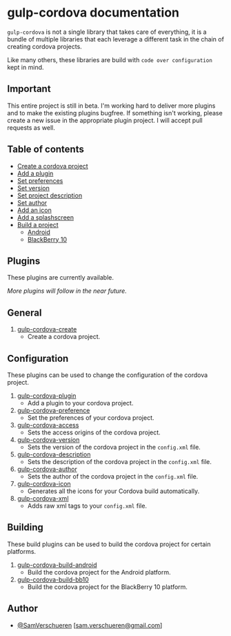 # gulp-cordova documentation

`gulp-cordova` is not a single library that takes care of everything, it is a bundle of multiple libraries
that each leverage a different task in the chain of creating cordova projects.

Like many others, these libraries are build with ```code over configuration``` kept in mind.

## Important

This entire project is still in beta. I'm working hard to deliver more plugins and to make the existing plugins
bugfree. If something isn't working, please create a new issue in the appropriate plugin project. I will
accept pull requests as well.

## Table of contents

- [Create a cordova project](doc/create.md)
- [Add a plugin](doc/plugin.md)
- [Set preferences](doc/preferences.md)
- [Set version](doc/version.md)
- [Set project description](doc/description.md)
- [Set author](doc/author.md)
- [Add an icon](doc/icon.md)
- [Add a splashscreen](doc/splashscreen.md)
- [Build a project](doc/build)
    - [Android](doc/build/android.md)
    - [BlackBerry 10](doc/build/blackberry10.md)

## Plugins

These plugins are currently available.

*More plugins will follow in the near future.*

## General

1. [gulp-cordova-create](https://github.com/SamVerschueren/gulp-cordova-create)
    - Create a cordova project.

## Configuration

These plugins can be used to change the configuration of the cordova project.

1. [gulp-cordova-plugin](https://github.com/SamVerschueren/gulp-cordova-plugin)
    - Add a plugin to your cordova project.
2. [gulp-cordova-preference](https://github.com/SamVerschueren/gulp-cordova-preference)
    - Set the preferences of your cordova project.
3. [gulp-cordova-access](https://github.com/SamVerschueren/gulp-cordova-access)
    - Sets the access origins of the cordova project.
4. [gulp-cordova-version](https://github.com/SamVerschueren/gulp-cordova-version)
    - Sets the version of the cordova project in the `config.xml` file.
5. [gulp-cordova-description](https://github.com/SamVerschueren/gulp-cordova-description)
    - Sets the description of the cordova project in the `config.xml` file.
6. [gulp-cordova-author](https://github.com/SamVerschueren/gulp-cordova-author)
    - Sets the author of the cordova project in the `config.xml` file.
7. [gulp-cordova-icon](https://github.com/SamVerschueren/gulp-cordova-icon)
    - Generates all the icons for your Cordova build automatically.
8. [gulp-cordova-xml](https://github.com/SamVerschueren/gulp-cordova-xml)
    - Adds raw xml tags to your `config.xml` file.

## Building

These build plugins can be used to build the cordova project for certain platforms.

1. [gulp-cordova-build-android](https://github.com/SamVerschueren/gulp-cordova-build-android)
    - Build the cordova project for the Android platform.
2. [gulp-cordova-build-bb10](https://github.com/SamVerschueren/gulp-cordova-build-bb10)
    - Build the cordova project for the BlackBerry 10 platform.

## Author

- [@SamVerschueren](https://twitter.com/SamVerschueren) [<sam.verschueren@gmail.com>]
